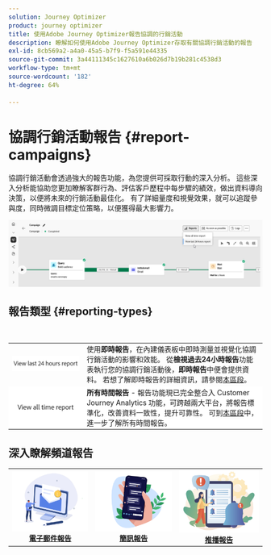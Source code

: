 ```yaml
---
solution: Journey Optimizer
product: journey optimizer
title: 使用Adobe Journey Optimizer報告協調的行銷活動
description: 瞭解如何使用Adobe Journey Optimizer存取有關協調行銷活動的報告
exl-id: 8cb569a2-a4a0-45a5-b7f9-f5a591e44335
source-git-commit: 3a44111345c1627610a6b026d7b19b281c4538d3
workflow-type: tm+mt
source-wordcount: '182'
ht-degree: 64%

---
```



# 協調行銷活動報告 {#report-campaigns}

協調行銷活動會透過強大的報告功能，為您提供可採取行動的深入分析。 這些深入分析能協助您更加瞭解客群行為、評估客戶歷程中每步驟的績效，做出資料導向決策，以便將未來的行銷活動最佳化。 有了詳細量度和視覺效果，就可以追蹤參與度，同時微調目標定位策略，以便獲得最大影響力。

![](assets/report-orchestrated.png)

## 報告類型 {#reporting-types}

<table style="table-layout:auto; width: 100%; border-collapse: collapse;">
  <tbody>
    <tr>
      <td><a href="../reports/live-report.md"><img alt="即時報告" src="assets/last-24hours.png"></a></td>
      <td>
        使用<b>即時報告</b>，在內建儀表板中即時測量並視覺化協調行銷活動的影響和效能。 從<b>檢視過去24小時報告</b>功能表執行您的協調行銷活動後，<b>即時報告</b>中便會提供資料。 若想了解即時報告的詳細資訊，請參閱<a href="../reports/live-report.md">本區段</a>。
      </td>
        </br>
    </tr>
    <tr style="background-color: #FFFFFF;">
      <td><a href="../reports/report-gs-cja.md"><img alt="所有期間報告" src="assets/all-time-report.png"></a></td>
      <td>
        <b>所有時間報告</b> - 報告功能現已完全整合入 Customer Journey Analytics 功能，可跨越兩大平台，將報告標準化，改善資料一致性，提升可靠性。 可到<a href="../reports/report-gs-cja.md">本區段</a>中，進一步了解所有時間報告。
      </td>
    </tr>
  </tbody>
</table>

## 深入瞭解頻道報告

<table style="table-layout:fixed"><tr style="border: 0; text-align: center;" >
<td><a href="../reports/campaign-global-report-cja-email.md"><img alt="電子郵件" src="../channels/assets/do-not-localize/email.png"></a><br/><a href="../reports/campaign-global-report-cja-email.md"><strong>電子郵件報告</strong></a></td>
<td><a href="../reports/campaign-global-report-cja-sms.md"><img alt="簡訊" src="../channels/assets/do-not-localize/sms.png"></a><br/><a href="../reports/campaign-global-report-cja-sms.md"><strong>簡訊報告</strong></a></td>
<td><a href="../reports/campaign-global-report-cja-push.md"><img alt="推播" src="../channels/assets/do-not-localize/push.png"></a><a href="../reports/campaign-global-report-cja-push.md"><strong>推播報告</strong></a></td>
</tr></table>

